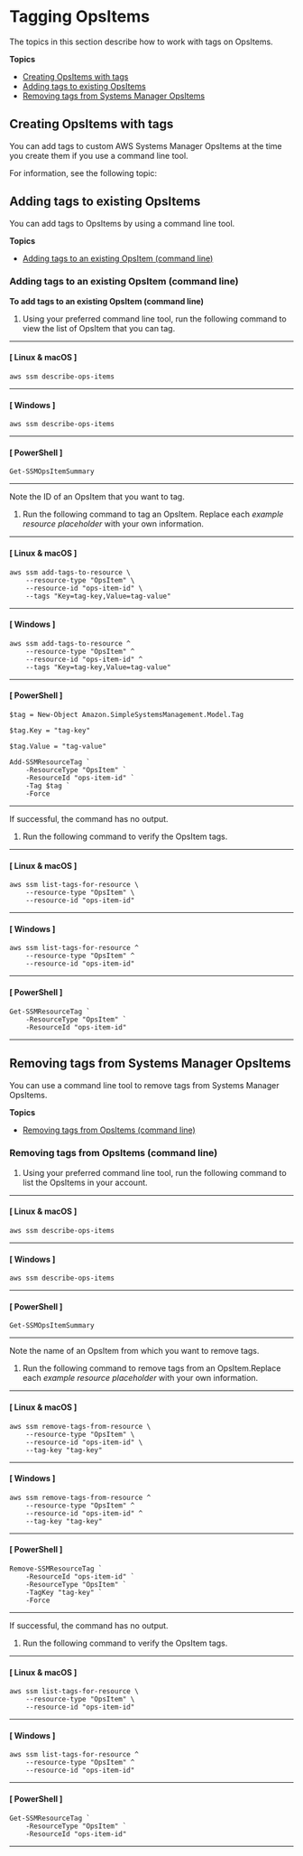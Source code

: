 # Tagging OpsItems<a name="tagging-opsitems"></a>

The topics in this section describe how to work with tags on OpsItems\.

**Topics**
+ [Creating OpsItems with tags](#tagging-opsitems-new)
+ [Adding tags to existing OpsItems](#tagging-opsitems-update)
+ [Removing tags from Systems Manager OpsItems](#tagging-opsitems-remove)

## Creating OpsItems with tags<a name="tagging-opsitems-new"></a>

You can add tags to custom AWS Systems Manager OpsItems at the time you create them if you use a command line tool\.

For information, see the following topic:

## Adding tags to existing OpsItems<a name="tagging-opsitems-update"></a>

You can add tags to OpsItems by using a command line tool\.

**Topics**
+ [Adding tags to an existing OpsItem \(command line\)](#tagging-opsitems-update-command-line)

### Adding tags to an existing OpsItem \(command line\)<a name="tagging-opsitems-update-command-line"></a>

**To add tags to an existing OpsItem \(command line\)**

1. Using your preferred command line tool, run the following command to view the list of OpsItem that you can tag\.

------
#### [ Linux & macOS ]

   ```
   aws ssm describe-ops-items
   ```

------
#### [ Windows ]

   ```
   aws ssm describe-ops-items
   ```

------
#### [ PowerShell ]

   ```
   Get-SSMOpsItemSummary
   ```

------

   Note the ID of an OpsItem that you want to tag\.

1. Run the following command to tag an OpsItem\. Replace each *example resource placeholder* with your own information\.

------
#### [ Linux & macOS ]

   ```
   aws ssm add-tags-to-resource \
       --resource-type "OpsItem" \
       --resource-id "ops-item-id" \
       --tags "Key=tag-key,Value=tag-value"
   ```

------
#### [ Windows ]

   ```
   aws ssm add-tags-to-resource ^
       --resource-type "OpsItem" ^
       --resource-id "ops-item-id" ^
       --tags "Key=tag-key,Value=tag-value"
   ```

------
#### [ PowerShell ]

   ```
   $tag = New-Object Amazon.SimpleSystemsManagement.Model.Tag
   ```

   ```
   $tag.Key = "tag-key"
   ```

   ```
   $tag.Value = "tag-value"
   ```

   ```
   Add-SSMResourceTag `
       -ResourceType "OpsItem" `
       -ResourceId "ops-item-id" `
       -Tag $tag `
       -Force
   ```

------

   If successful, the command has no output\.

1. Run the following command to verify the OpsItem tags\.

------
#### [ Linux & macOS ]

   ```
   aws ssm list-tags-for-resource \
       --resource-type "OpsItem" \
       --resource-id "ops-item-id"
   ```

------
#### [ Windows ]

   ```
   aws ssm list-tags-for-resource ^
       --resource-type "OpsItem" ^
       --resource-id "ops-item-id"
   ```

------
#### [ PowerShell ]

   ```
   Get-SSMResourceTag `
       -ResourceType "OpsItem" `
       -ResourceId "ops-item-id"
   ```

------

## Removing tags from Systems Manager OpsItems<a name="tagging-opsitems-remove"></a>

You can use a command line tool to remove tags from Systems Manager OpsItems\.

**Topics**
+ [Removing tags from OpsItems \(command line\)](#tagging-opsitems-remove-command-line)

### Removing tags from OpsItems \(command line\)<a name="tagging-opsitems-remove-command-line"></a>

1. Using your preferred command line tool, run the following command to list the OpsItems in your account\.

------
#### [ Linux & macOS ]

   ```
   aws ssm describe-ops-items
   ```

------
#### [ Windows ]

   ```
   aws ssm describe-ops-items
   ```

------
#### [ PowerShell ]

   ```
   Get-SSMOpsItemSummary
   ```

------

   Note the name of an OpsItem from which you want to remove tags\.

1. Run the following command to remove tags from an OpsItem\.Replace each *example resource placeholder* with your own information\.

------
#### [ Linux & macOS ]

   ```
   aws ssm remove-tags-from-resource \
       --resource-type "OpsItem" \
       --resource-id "ops-item-id" \
       --tag-key "tag-key"
   ```

------
#### [ Windows ]

   ```
   aws ssm remove-tags-from-resource ^
       --resource-type "OpsItem" ^
       --resource-id "ops-item-id" ^
       --tag-key "tag-key"
   ```

------
#### [ PowerShell ]

   ```
   Remove-SSMResourceTag `
       -ResourceId "ops-item-id" `
       -ResourceType "OpsItem" `
       -TagKey "tag-key" `
       -Force
   ```

------

   If successful, the command has no output\.

1. Run the following command to verify the OpsItem tags\.

------
#### [ Linux & macOS ]

   ```
   aws ssm list-tags-for-resource \
       --resource-type "OpsItem" \
       --resource-id "ops-item-id"
   ```

------
#### [ Windows ]

   ```
   aws ssm list-tags-for-resource ^
       --resource-type "OpsItem" ^
       --resource-id "ops-item-id"
   ```

------
#### [ PowerShell ]

   ```
   Get-SSMResourceTag `
       -ResourceType "OpsItem" `
       -ResourceId "ops-item-id"
   ```

------